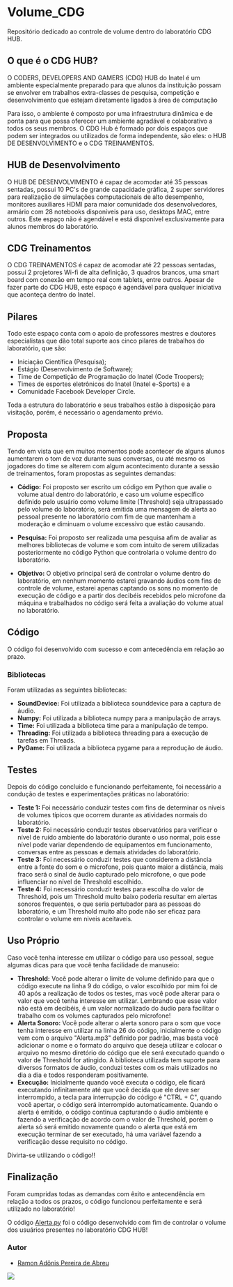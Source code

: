 # Volume_CDG
Repositório dedicado ao controle de volume dentro do laboratório CDG HUB.

## O que é o CDG HUB?

O CODERS, DEVELOPERS AND GAMERS (CDG) HUB do Inatel é um ambiente especialmente preparado para que alunos da instituição possam se envolver em trabalhos extra-classes de pesquisa, competição e desenvolvimento que estejam diretamente ligados à área de computação

Para isso, o ambiente é composto por uma infraestrutura dinâmica e de ponta para que possa oferecer um ambiente agradável e colaborativo a todos os seus membros. O CDG Hub é formado por dois espaços que podem ser integrados ou utilizados de forma independente, são eles: o HUB DE DESENVOLVIMENTO e o CDG TREINAMENTOS.

## HUB de Desenvolvimento

O HUB DE DESENVOLVIMENTO é capaz de acomodar até 35 pessoas sentadas, possui 10 PC's de grande capacidade gráfica, 2 super servidores para realização de simulações computacionais de alto desempenho, monitores auxiliares HDMI para maior comunidade dos desenvolvedores, armário com 28 notebooks disponíveis para uso, desktops MAC, entre outros. Este espaço não é agendável e está disponível exclusivamente para alunos membros do laboratório.

## CDG Treinamentos

O CDG TREINAMENTOS é capaz de acomodar até 22 pessoas sentadas, possui 2 projetores Wi-fi de alta definição, 3 quadros brancos, uma smart board com conexão em tempo real com tablets, entre outros. Apesar de fazer parte do CDG HUB, este espaço é agendável para qualquer iniciativa que aconteça dentro do Inatel.

## Pilares

Todo este espaço conta com o apoio de professores mestres e doutores especialistas que dão total suporte aos cinco pilares de trabalhos do laboratório, que são:

- Iniciação Científica (Pesquisa);
- Estágio (Desenvolvimento de Software);
- Time de Competição de Programação do Inatel (Code Troopers);
- Times de esportes eletrônicos do Inatel (Inatel e-Sports) e a
- Comunidade Facebook Developer Circle.

Toda a estrutura do laboratório e seus trabalhos estão à disposição para visitação, porém, é necessário o agendamento prévio.

## Proposta

Tendo em vista que em muitos momentos pode acontecer de alguns alunos aumentarem o tom de voz durante suas conversas, ou até mesmo os jogadores do time se alterem com algum acontecimento durante a sessão de treinamentos, foram propostas as seguintes demandas:

- **Código:** Foi proposto ser escrito um código em Python que avalie o volume atual dentro do laboratório, e caso um volume específico definido pelo usuário como volume limite (Threshold) seja ultrapassado pelo volume do laboratório, será emitida uma mensagem de alerta ao pessoal presente no laboratório com fim de que mantenham a moderação e diminuam o volume excessivo que estão causando.

- **Pesquisa:** Foi proposto ser realizada uma pesquisa afim de avaliar as melhores bibliotecas de volume e som com intuito de serem utilizadas posteriormente no código Python que controlaria o volume dentro do laboratório.

- **Objetivo:** O objetivo principal será de controlar o volume dentro do laboratório, em nenhum momento estarei gravando áudios com fins de controle de volume, estarei apenas captando os sons no momento de execução de código e a partir dos decibéis recebidos pelo microfone da máquina e trabalhados no código será feita a avaliação do volume atual no laboratório.

## Código

O código foi desenvolvido com sucesso e com antecedência em relação ao prazo.

### Bibliotecas

Foram utilizadas as seguintes bibliotecas:

- **SoundDevice:** Foi utilizada a biblioteca sounddevice para a captura de áudio.
- **Numpy:** Foi utilizada a biblioteca numpy para a manipulação de arrays.
- **Time:** Foi utilizada a biblioteca time para a manipulação de tempo.
- **Threading:** Foi utilizada a biblioteca threading para a execução de tarefas em Threads.
- **PyGame:** Foi utilizada a biblioteca pygame para a reprodução de áudio.


## Testes

Depois do código concluido e funcionando perfeitamente, foi necessário a condução de testes e experimentações práticas no laboratório:

- **Teste 1:** Foi necessário conduzir testes com fins de determinar os níveis de volumes típicos que ocorrem durante as atividades normais do laboratório.
- **Teste 2:** Foi necessário conduzir testes observatórios para verificar o nível de ruído ambiente do laboratório durante o uso normal, pois esse nível pode variar dependendo de equipamentos em funcionamento, conversas entre as pessoas e demais atividades do laboratório.
- **Teste 3:** Foi necessário conduzir testes que considerem a distância entre a fonte do som e o microfone, pois quanto maior a distância, mais fraco será o sinal de áudio capturado pelo microfone, o que pode influenciar no nível de Threshold escolhido.
- **Teste 4:** Foi necessário conduzir testes para escolha do valor de Threshold, pois um Threshold muito baixo poderia resultar em alertas sonoros frequentes, o que seria pertubador para as pessoas do laboratório, e um Threshold muito alto pode não ser eficaz para controlar o volume em niveis aceitaveis.

## Uso Próprio

Caso você tenha interesse em utilizar o código para uso pessoal, segue algumas dicas para que você tenha facilidade de manuseio:

- **Threshold:** Você pode alterar o limite de volume definido para que o código execute na linha 9 do código, o valor escolhido por mim foi de 40 após a realização de todos os testes, mas você pode alterar para o valor que você tenha interesse em utilizar. Lembrando que esse valor não está em decibéis, é um valor normalizado do áudio para facilitar o trabalho com os volumes capturados pelo microfone!
- **Alerta Sonoro:** Você pode alterar o alerta sonoro para o som que voce tenha interesse em utilizar na linha 26 do código, inicialmente o código vem com o arquivo "Alerta.mp3" definido por padrão, mas basta você adicionar o nome e o formato do arquivo que deseja utilizar e colocar o arquivo no mesmo diretório do código que ele será executado quando o valor de Threshold for atingido. A biblioteca utilizada tem suporte para diversos formatos de áudio, conduzi testes com os mais utilizados no dia a dia e todos responderam positivamente.
- **Execução:** Inicialmente quando você executa o código, ele ficará executando infinitamente até que você decida que ele deve ser interrompido, a tecla para interrupção do código é "CTRL + C", quando você apertar, o código será interrompido automaticamente. Quando o alerta é emitido, o código continua capturando o áudio ambiente e fazendo a verificação de acordo com o valor de Threshold, porém o alerta só será emitido novamente quando o alerta que está em execução terminar de ser executado, há uma variável fazendo a verificação desse requisito no código.

Divirta-se utilizando o código!!


## Finalização

Foram cumpridas todas as demandas com êxito e antecendência em relação a todos os prazos, o código funcionou perfeitamente e será utilizado no laboratório!

O código [Alerta.py](https://github.com/RamonAdonis1227/Volume_CDG/blob/main/Alerta.py) foi o código desenvolvido com fim de controlar o volume dos usuários presentes no laboratório CDG HUB!


### Autor

- [Ramon Adônis Pereira de Abreu](https://github.com/RamonAdonis1227)


<img src = "https://pbs.twimg.com/media/GMLlfhYXgAAu_KV.jpg:large">
